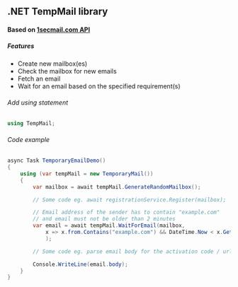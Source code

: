 ## .NET TempMail library
#### Based on [1secmail.com API](https://www.1secmail.com/)


##### Features
- Create new mailbox(es)
- Check the mailbox for new emails
- Fetch an email
- Wait for an email based on the specified requirement(s)

###### Add using statement
```csharp
using TempMail;
```
###### Code example

```csharp
async Task TemporaryEmailDemo()
{
    using (var tempMail = new TemporaryMail())
    {
        var mailbox = await tempMail.GenerateRandomMailbox();

        // Some code eg. await registrationService.Register(mailbox);

        // Email address of the sender has to contain "example.com"
        // and email must not be older than 2 minutes
        var email = await tempMail.WaitForEmail(mailbox,
            x => x.from.Contains("example.com") && DateTime.Now < x.GetDate().AddMinutes(2)
            );

        // Some code eg. parse email body for the activation code / url

        Console.WriteLine(email.body);
    }
}
```